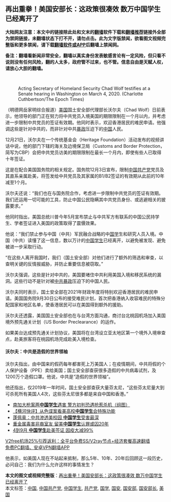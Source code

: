  <h2>再出重拳！美国安部长：这政策很凑效 数万中国学生已经离开了</h2> <p class="notice"><b>大陆网友注意：本文中的链接除此处和文末的<a href="https://github.com/bannedbook/fanqiang" >翻墙</a>软件下载和<a href="https://github.com/killgcd/justmysocks/blob/master/README.md">翻墙推荐</a>链接外全部为禁网链接，未翻墙状态下打不开，请勿点击。此为文字版禁闻，欲看图文视频完整版和更多禁闻，请下载<a href="https://github.com/bannedbook/fanqiang">翻墙软件或APP</a>后翻墙上禁闻网。</p><p>备注：翻墙看新闻非常安全，翻墙以真实身份发表敏感言论有一定风险，但只看不说则没有任何风险，翻的人太多，政府管不过来，也不管。信息自由是天赋人权，请放心大胆的翻墙。</b></p>  <div class="entry"> <br /> <figure><figcaption class="wp-caption-text">Acting Secretary of Homeland Security Chad Wolf testifies at a Senate hearing in Washington on March 4, 2020. (Charlotte Cuthbertson/The Epoch Times)</figcaption></figure> <p>（明德网岳家明综合报道）<a href="https://www.bannedbook.org/bnews/tag/%e7%be%8e%e5%9b%bd/" class="st_tag internal_tag" rel="tag" title="标签 美国 下的日志">美国</a>国土安全部代理部长沃尔夫（Chad Wolf）日前表示，他领导的部门正在努力将中共党员入境美国的期限限制在一个月以内，并考虑进一步限制中共党员的签证有效期。他同时表示，欢迎香港居民的难民申请。他强调这些是针对中共的，而非针对中共<span class='wp_keywordlink'><a href="https://www.bannedbook.org/forum11/topic276.html" title="禁片：评中国共产党的暴政" target="_blank">暴政</a></span>压迫下的<span class='wp_keywordlink_affiliate'><a href="https://www.bannedbook.org/" title="中国" target="_blank">中国</a></span>人民。</p> <p>12月21日，沃尔夫在一个传统基金会（Heritage Foundation）活动发布的视频讲话中说，他的部门下辖的海关及边境保卫局（Customs and Border Protection，简写为CBP）会把中共党员访美的期限限制在最长一个月内，即使有些人已取得十年签证。</p> <p>这是在配合美国国务院的相关规定。国务院12月3日宣布，限制<a href="https://www.bannedbook.org/bnews/tag/%E4%B8%AD%E5%9B%BD/" class="st_tag internal_tag" rel="tag" title="标签 中国 下的日志">中国</a><a href="https://www.bannedbook.org/bnews/tag/%e5%85%b1%e4%ba%a7%e5%85%9a/" class="st_tag internal_tag" rel="tag" title="标签 共产党 下的日志">共产党</a>党员及其直系亲属赴美，将签发给中共党员及其家属的B1/B2签证的有效期从此前的10年减至1个月。</p>  <p>沃尔夫还说：“我们也在与国务院合作，考虑进一步限制中共党员的签证有效期。我们还运用一切可能的工具，防止中国公民隐瞒其中共党员身份、或逃避相关的披露要求。”</p> <p>他同时指出，美国总统川普今年5月宣布禁止与中共军方有联系的中国公民持学生、学者签证进入美国的政策取得了震慑效果。</p> <p>他说：“我们禁止参与中国（中共）军民融合战略的中<span class='wp_keywordlink'><a href="https://www.bannedbook.org/forum24/" title="国学传统文化禁书" target="_blank">国学</a></span>生和研究人员入境。中国（中共）读懂了这一信息，数以万计的<a href="https://www.bannedbook.org/bnews/tag/%e4%b8%ad%e5%9b%bd%e5%ad%a6%e7%94%9f/" class="st_tag internal_tag" rel="tag" title="标签 中国学生 下的日志">中国学生</a>已经离开，以避免被发现、避免被进一步采取行动。</p>  <p>“在这些人离开我国时，我们（国土安全部）对他们进行了额外的筛选和审查，以查明关键的反情报威胁，并防止重要信息被窃取。”</p> <p>沃尔夫强调，这些是针对中共的，美国要堵住中共利用美国入境和移民系统的漏洞。这些行动不是针对被<span class='wp_keywordlink'><a href="https://www.bannedbook.org/forum11/topic276.html" title="禁片：评中国共产党的暴政" target="_blank">中共暴政</a></span>压迫下的中国人民。</p> <p>沃尔夫同时表示，国土安全部在2021年财政年度将特别欢迎香港居民的难民申请。美国国务院9月30日公布的接受难民计划，首次把香港纳入收容难民的特殊分配国家和地区名单，使香港居民可以在美国得到额外的援助。</p>  <p>沃尔夫还透露，美国国土安全部也在与台湾方面沟通，商讨台北桃园机场加入美国境外预先通关计划（US Border Preclearance）的运作。</p> <p>如果美台达成预先通关计划协议，美国将在台湾设立亚太地区第一个境外入境审查点，赴美旅客将在桃园机场完成赴美入境检查。</p> <h4><strong>沃尔夫：中共是造假的世界领袖</strong></h4> <p>沃尔夫指出，由中国来的假药每年都害死上万美国人；在疫情期间，中共将假的个人保护设备（PPE）卖给美国；国土安全部查获很多造假的中共病毒试剂，及1200万个造假口罩。他说，中共是“造假的世界领袖”。</p>  <p>他还指出，仅2019年一年时间，国土安全部查获大量芬太尼，“这些芬太尼量大到可杀死所有美国人4次，这些芬太尼很多都是来自中国和香港。”</p> <ul class='op-related-articles' title='相关阅读'> <li><a href='https://www.bannedbook.org/bnews/headline/20201216/1448678.html' target='_blank'>南加大枪案两<b>中国学生</b>遇害 警方初判恐遇抢惹杀机（组图）</a></li> <li><a href='https://www.bannedbook.org/bnews/bannedvideo/20201214/1447390.html' target='_blank'>【横河快评】从色谍案看美高校<b>中国学生</b>会特殊功能</a></li> <li><a href='https://www.bannedbook.org/bnews/cbnews/20201210/1445134.html' target='_blank'>蓬佩奥：中共渗透美校园 <b>中国学生</b>受害最深</a></li> <li><a href='https://www.bannedbook.org/bnews/cnnews/20201202/1440478.html' target='_blank'>重金属毒害非裔室友 留美<b>中国学生</b>认罪或囚20年</a></li> <li><a href='https://www.bannedbook.org/bnews/baitai/20201106/1426969.html' target='_blank'>4到9月 <b>中国学生</b>赴美签证 因疫大减99%</a></li> </ul> <p class="texttj"> <a href="https://www.bannedbook.org/forum23/topic22702.html" target="_blank">V2free机场25%引荐返利：全平台免费SS/V2ray节点+经济套餐高速翻墙</a><br/> <a href="https://github.com/bannedbook/fanqiang/wiki/%E7%A6%81%E9%97%BB%E7%BD%91%E5%AE%89%E5%8D%93%E7%BF%BB%E5%A2%99%E6%96%B0%E9%97%BBAPP" target="_blank">免费PC翻墙、安卓VPN翻墙APP</a></p><p>他表示，如美国人现在不站起来抵制，那么5年、10年、20年后回顾这一段历史，必问自己：我们为什么允许这样的事情发生？</p><a name='sharetosocial'></a>       <div><b>本文的图文或视频完整版</b>：<a href='https://www.bannedbook.org/bnews/comments/20201224/1453809.html'>再出重拳！美国安部长：这政策很凑效 数万中国学生已经离开了</a></div>  </div><!--END ENTRY--> <div class="postfooter"> <div>本文标签：<a href="https://www.bannedbook.org/bnews/tag/%E4%B8%AD%E5%9B%BD/" rel="tag">中国</a>, <a href="https://www.bannedbook.org/bnews/tag/%e4%b8%ad%e5%9b%bd%e5%85%b1%e4%ba%a7%e5%85%9a/" rel="tag">中国共产党</a>, <a href="https://www.bannedbook.org/bnews/tag/%e4%b8%ad%e5%9b%bd%e5%ad%a6%e7%94%9f/" rel="tag">中国学生</a>, <a href="https://www.bannedbook.org/bnews/tag/%e5%85%b1%e4%ba%a7%e5%85%9a/" rel="tag">共产党</a>, <a href="https://www.bannedbook.org/bnews/tag/%E5%9B%BD%E5%AD%A6/" rel="tag">国学</a>, <a href="https://www.bannedbook.org/bnews/tag/%E5%9B%BD%E5%AE%89/" rel="tag">国安</a>, <a href="https://www.bannedbook.org/bnews/tag/%e5%9b%bd%e5%ae%89%e9%83%a8/" rel="tag">国安部</a>, <a href="https://www.bannedbook.org/bnews/tag/%e5%9b%bd%e5%ae%89%e9%83%a8%e9%95%bf/" rel="tag">国安部长</a>, <a href="https://www.bannedbook.org/bnews/tag/%e7%be%8e%e5%9b%bd/" rel="tag">美国</a></div>  </div><!--END POSTFOOTER--> 